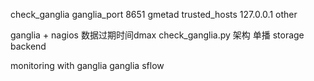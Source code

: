 check_ganglia
    ganglia_port 8651
    gmetad  trusted_hosts 127.0.0.1 other


ganglia + nagios
    数据过期时间dmax
    check_ganglia.py
    架构
    单播
    storage backend


monitoring with ganglia 
    ganglia sflow


